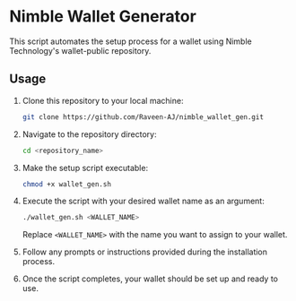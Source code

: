 # Nimble Wallet Generator

This script automates the setup process for a wallet using Nimble Technology's wallet-public repository.

## Usage

1. Clone this repository to your local machine:

    ```bash
    git clone https://github.com/Raveen-AJ/nimble_wallet_gen.git
    ```

2. Navigate to the repository directory:

    ```bash
    cd <repository_name>
    ```

3. Make the setup script executable:

    ```bash
    chmod +x wallet_gen.sh
    ```

4. Execute the script with your desired wallet name as an argument:

    ```bash
    ./wallet_gen.sh <WALLET_NAME>
    ```

    Replace `<WALLET_NAME>` with the name you want to assign to your wallet.

5. Follow any prompts or instructions provided during the installation process.

6. Once the script completes, your wallet should be set up and ready to use.
